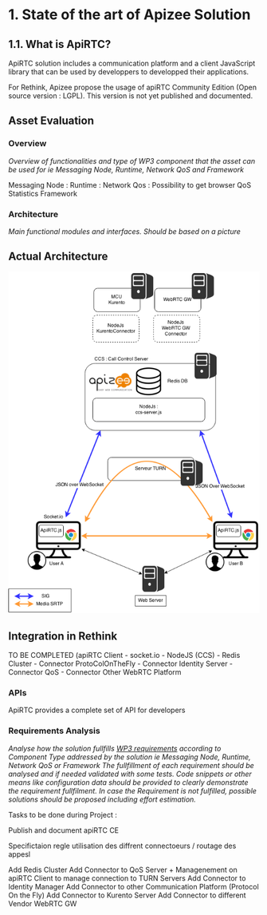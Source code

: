# 1. State of the art of Apizee Solution
## 1.1. What is ApiRTC?

ApiRTC solution includes a communication platform and a client JavaScript library that can be used by developpers to developped their applications.

For Rethink, Apizee propose the usage of apiRTC Community Edition (Open source version : LGPL). This version is not yet published and documented.



## Asset Evaluation

### Overview

*Overview of functionalities and type of WP3 component that the asset can be used for ie Messaging Node, Runtime, Network QoS and Framework*

Messaging Node :
Runtime :
Network Qos : Possibility to get browser QoS Statistics
Framework


### Architecture

*Main functional modules and interfaces. Should be based on a picture*

## Actual Architecture

![ApiRTC CE Actual Architecture](ApiRTC-ReTHINK.png)

## Integration in Rethink

TO BE COMPLETED (apiRTC Client - socket.io -  NodeJS (CCS) - Redis Cluster - Connector ProtoColOnTheFly
                                                                            - Connector Identity Server
                                                                            - Connector QoS
                                                                            - Connector Other WebRTC Platform                                                                         
                                                                            
                                                                            
### APIs

ApiRTC provides a complete set of API for developers

### Requirements Analysis

*Analyse how the solution fullfills [WP3 requirements](selection-criteria.md) according to Component Type addressed by the solution ie Messaging Node, Runtime, Network QoS or Framework*
*The fullfillment of each requirement should be analysed and if needed validated with some tests. Code snippets or other means like configuration data should be provided to clearly demonstrate the requirement fullfilment.
In case the Requirement is not fulfilled, possible solutions should be proposed including effort estimation.*


Tasks to be done during Project :

Publish and document apiRTC CE

Specifictaion regle utilisation des diffrent connectoeurs / routage des appesl
    


Add Redis Cluster
Add Connector to QoS Server + Managenement on apiRTC Client to manage connection to TURN Servers
Add Connector to Identity Manager
Add Connector to other Communication Platform (Protocol On the Fly)
Add Connector to Kurento Server
Add Connector to different Vendor WebRTC GW

